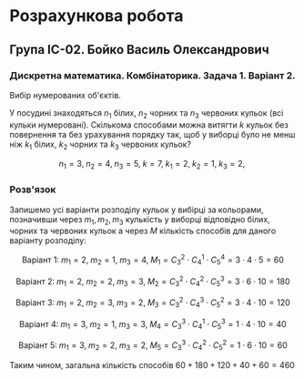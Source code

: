 # Розрахункова робота

## Група ІС-02. Бойко Василь Олександрович

### Дискретна математика. Комбінаторика. Задача 1. Варіант 2.

Вибір нумерованих об'єктів.

У посудині знаходяться $n_1$ білих, $n_2$ чорних та $n_3$ червоних кульок (всі кульки нумеровані). Скількома способами можна витягти $k$ кульок без повернення та без урахування порядку так, щоб у виборці було не менш ніж $k_1$ білих, $k_2$ чорних та $k_3$ червоних кульок?

$$n_1=3, \;
n_2=4, \;
n_3=5, \;
k=7, \;
k_1=2, \;
k_2=1, \;
k_3=2, \;
$$


### Розв'язок

Запишемо усі варіанти розподілу кульок у вибірці за кольорами, позначивши через $m_1, m_2, m_3$ кулькість у виборці відповідно білих, чорних та червоних кульок а через $M$ кількість способів для даного варіанту розподілу:

$$\text{Варіант 1:} \;
m_1=2, \;
m_2=1, \;
m_3=4, \;
M_1=C_3^2 \cdot C_4^1 \cdot C_5^4 = 
3 \cdot 4 \cdot 5 = 60 
$$

$$\text{Варіант 2:} \;
m_1=2, \;
m_2=2, \;
m_3=3, \;
M_2=C_3^2 \cdot C_4^2 \cdot C_5^3 = 
3 \cdot 6 \cdot 10 = 180 
$$

$$\text{Варіант 3:} \;
m_1=2, \;
m_2=3, \;
m_3=2, \;
M_3=C_3^2 \cdot C_4^3 \cdot C_5^2 = 
3 \cdot 4 \cdot 10 = 120 
$$

$$\text{Варіант 4:} \;
m_1=3, \;
m_2=1, \;
m_3=3, \;
M_4=C_3^3 \cdot C_4^1 \cdot C_5^3 = 
1 \cdot 4 \cdot 10 = 40 
$$

$$\text{Варіант 5:} \;
m_1=3, \;
m_2=2, \;
m_3=2, \;
M_5=C_3^3 \cdot C_4^2 \cdot C_5^2 = 
1 \cdot 6 \cdot 10 = 60 
$$

Таким чином, загальна кількість способів $60+180+120+40+60=460$